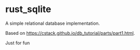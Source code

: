# rust_sqlite

A simple relational database implementation.

Based on https://cstack.github.io/db_tutorial/parts/part1.html.

Just for fun
